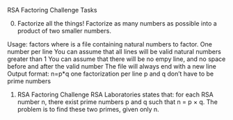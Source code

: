 RSA Factoring Challenge Tasks

0. Factorize all the things!
Factorize as many numbers as possible into a product of two smaller numbers.

Usage: factors <file>
where <file> is a file containing natural numbers to factor.
One number per line
You can assume that all lines will be valid natural numbers greater than 1
You can assume that there will be no empy line, 
and no space before and after the valid number
The file will always end with a new line
Output format: n=p*q
one factorization per line
p and q don’t have to be prime numbers

1. RSA Factoring Challenge
RSA Laboratories states that: for each RSA number n, 
there exist prime numbers p and q such that
n = p × q. The problem is to find these two primes, given only n.
